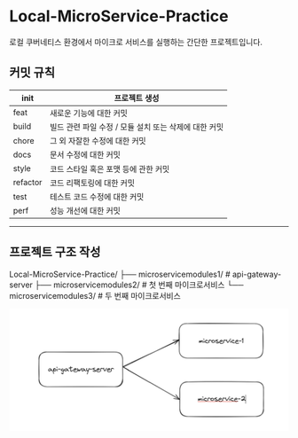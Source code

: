 # Local-MicroService-Practice
로컬 쿠버네티스 환경에서 마이크로 서비스를 실행하는 간단한 프로젝트입니다.

## 커밋 규칙
| init | 프로젝트 생성 |
| --- | --- |
| feat | 새로운 기능에 대한 커밋 |
| build | 빌드 관련 파일 수정 / 모듈 설치 또는 삭제에 대한 커밋 |
| chore | 그 외 자잘한 수정에 대한 커밋 |
| docs | 문서 수정에 대한 커밋 |
| style | 코드 스타일 혹은 포맷 등에 관한 커밋 |
| refactor | 코드 리팩토링에 대한 커밋 |
| test | 테스트 코드 수정에 대한 커밋 |
| perf | 성능 개선에 대한 커밋 |

---
## 프로젝트 구조 작성

Local-MicroService-Practice/
├── microservicemodules1/          # api-gateway-server
├── microservicemodules2/          # 첫 번째 마이크로서비스
└── microservicemodules3/          # 두 번째 마이크로서비스

![현재 아키텍처 다이어그램](./images/current-architecture-picture.png "시스템 현재 아키텍처")
